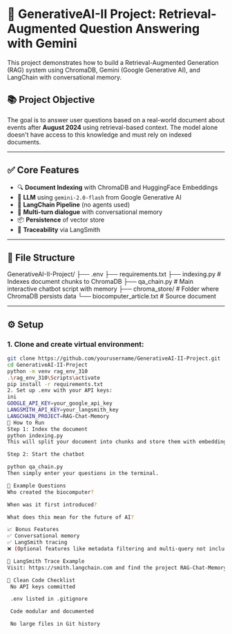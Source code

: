 # 🧠 GenerativeAI-II Project: Retrieval-Augmented Question Answering with Gemini

This project demonstrates how to build a Retrieval-Augmented Generation (RAG) system using ChromaDB, Gemini (Google Generative AI), and LangChain with conversational memory.

## 📚 Project Objective

The goal is to answer user questions based on a real-world document about events after **August 2024** using retrieval-based context. The model alone doesn't have access to this knowledge and must rely on indexed documents.

---

## ✅ Core Features

- 🔍 **Document Indexing** with ChromaDB and HuggingFace Embeddings
- 🤖 **LLM** using `gemini-2.0-flash` from Google Generative AI
- 🔗 **LangChain Pipeline** (no agents used)
- 💬 **Multi-turn dialogue** with conversational memory
- 📦 **Persistence** of vector store
- 🧪 **Traceability** via LangSmith

---

## 📁 File Structure

GenerativeAI-II-Project/ ├── .env ├── requirements.txt ├── indexing.py # Indexes document chunks to ChromaDB ├── qa_chain.py # Main interactive chatbot script with memory ├── chroma_store/ # Folder where ChromaDB persists data └── biocomputer_article.txt # Source document



---

## ⚙️ Setup

### 1. Clone and create virtual environment:

```bash
git clone https://github.com/yourusername/GenerativeAI-II-Project.git
cd GenerativeAI-II-Project
python -m venv rag_env_310
.\rag_env_310\Scripts\activate
pip install -r requirements.txt
2. Set up .env with your API keys:
ini
GOOGLE_API_KEY=your_google_api_key
LANGSMITH_API_KEY=your_langsmith_key
LANGCHAIN_PROJECT=RAG-Chat-Memory
🚀 How to Run
Step 1: Index the document
python indexing.py
This will split your document into chunks and store them with embeddings in ChromaDB.

Step 2: Start the chatbot

python qa_chain.py
Then simply enter your questions in the terminal.

🧠 Example Questions
Who created the biocomputer?

When was it first introduced?

What does this mean for the future of AI?

📈 Bonus Features
✅ Conversational memory
✅ LangSmith tracing
❌ (Optional features like metadata filtering and multi-query not included in final version)

🔗 LangSmith Trace Example
Visit: https://smith.langchain.com and find the project RAG-Chat-Memory.

🧼 Clean Code Checklist
 No API keys committed

 .env listed in .gitignore

 Code modular and documented

 No large files in Git history

